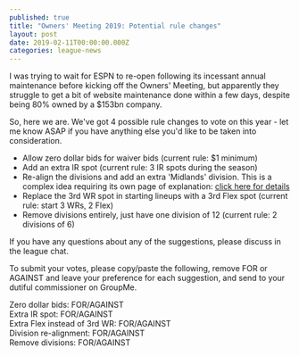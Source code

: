 ```yaml
---
published: true
title: "Owners' Meeting 2019: Potential rule changes"
layout: post
date: 2019-02-11T00:00:00.000Z
categories: league-news
---
```


I was trying to wait for ESPN to re-open following its incessant annual maintenance before kicking off the Owners' Meeting, but apparently they struggle to get a bit of website maintenance done within a few days, despite being 80% owned by a $153bn company.

So, here we are. We've got 4 possible rule changes to vote on this year - let me know ASAP if you have anything else you'd like to be taken into consideration.

- Allow zero dollar bids for waiver bids (current rule: $1 minimum)
- Add an extra IR spot (current rule: 3 IR spots during the season)
- Re-align the divisions and add an extra 'Midlands' division. This is a complex idea requiring its own page of explanation: [click here for details](/misc/division-shakeup-concept)
- Replace the 3rd WR spot in starting lineups with a 3rd Flex spot (current rule: start 3 WRs, 2 Flex)
- Remove divisions entirely, just have one division of 12 (current rule: 2 divisions of 6)

If you have any questions about any of the suggestions, please discuss in the league chat.

To submit your votes, please copy/paste the following, remove FOR or AGAINST and leave your preference for each suggestion, and send to your dutiful commissioner on GroupMe.

Zero dollar bids: FOR/AGAINST  
Extra IR spot: FOR/AGAINST  
Extra Flex instead of 3rd WR: FOR/AGAINST  
Division re-alignment: FOR/AGAINST  
Remove divisions: FOR/AGAINST  